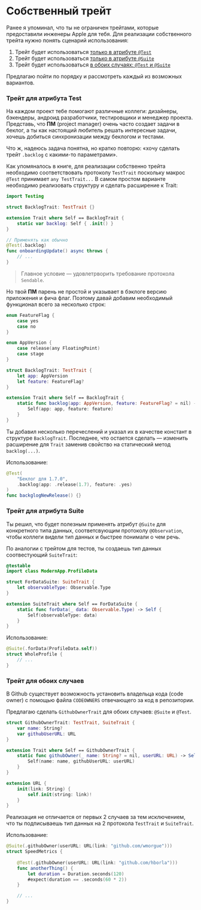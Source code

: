 # Собственный трейт

Ранее я упоминал, что ты не ограничен трейтами, которые предоставили инженеры Apple для тебя. Для реализации собственного трейта нужно понять сценарий использования:

1. Трейт будет использоваться [только в атрибуте `@Test`](#Трейт-для-атрибута-test)
2. Трейт будет использоваться [только в атрибуте `@Suite`](#Трейт-для-атрибута-suite)
3. Трейт будет использоваться [в обоих случаях: `@Test` и `@Suite`](#Трейт-для-обоих-случаев)

Предлагаю пойти по порядку и рассмотреть каждый из возможных вариантов.

### Трейт для атрибута Test

На каждом проект тебе помогают различные коллеги: дизайнеры, бэкендеры, андроид разработчики, тестировщики и менеджер проекта.
Представь, что **ПМ** (project manager) очень часто создает задачи в беклог, а ты как настоящий любитель решать интересные задачи, хочешь добиться синхронизации между беклогом и тестами.

Что ж, надеюсь задача понятна, но кратко повторю: «хочу сделать трейт `.backlog` с какими-то параметрами».

Как упомяналось в книге, для реализации собственно трейта необходимо соответствовать протоколу `TestTrait` поскольку макрос `@Test` принимает `any TestTrait...`
В самом простом варианте необходимо реализовать структуру и сделать расширение к Trait:

```swift
import Testing

struct BacklogTrait: TestTrait {}

extension Trait where Self == BacklogTrait {
	static var backlog: Self { .init() }
}

// Применять как обычно
@Test(.backlog)
func onboardingUpdate() async throws {
	// ...
}
```

> Главное условие — удовлетрворить требование протокола `Sendable`.

Но твой **ПМ** парень не простой и указывает в бэклоге версию приложения и фича флаг.
Поэтому давай добавим необходимый функционал всего за несколько строк:

```swift
enum FeatureFlag {
	case yes
	case no
}

enum AppVersion {
	case release(any FloatingPoint)
	case stage
}

struct BacklogTrait: TestTrait {
	let app: AppVersion
	let feature: FeatureFlag?
}

extension Trait where Self == BacklogTrait {
	static func backlog(app: AppVersion, feature: FeatureFlag? = nil) -> Self {
		Self(app: app, feature: feature)
	}
}
```

Ты добавил несколько перечеслений и указал их в качестве констант в структуре `BacklogTrait`. Последнее, что остается сделать — изменить расширение для `Trait`
заменив свойство на статический метод `backlog(...)`.

Использование:

```swift
@Test(
	"Беклог для 1.7.0",
	.backlog(app: .release(1.7), feature: .yes)
)
func backglogNewRelease() {}
```

### Трейт для атрибута Suite

Ты решил, что будет полезным применять атрибут `@Suite` для конкретного типа данных,
соответсвующим протоколу `@Observation`, чтобы коллеги видели тип данных и быстрее понимали о чем речь.

По аналогии с трейтом для тестов, ты создаешь тип данных соотвестующий `SuiteTrait`:

```swift
@testable
import class ModernApp.ProfileData

struct ForDataSuite: SuiteTrait {
	let observableType: Observable.Type
}

extension SuiteTrait where Self == ForDataSuite {
	static func forData(_ data: Observable.Type) -> Self {
		Self(observableType: data)
	}
}
```

Использование:

```swift
@Suite(.forData(ProfileData.self))
struct WholeProfile {
	// ...
}
```

### Трейт для обоих случаев

В Github существует возможность установить владельца кода (code owner) с помощью файла `CODEOWNERS` отвечающего за код в репозитории.

Предлагаю сделать `GithubOwnerTrait` для обоих случаев: `@Suite` и `@Test`.

```swift
struct GithubOwnerTrait: TestTrait, SuiteTrait {
	var name: String?
	var githubUserURL: URL
}

extension Trait where Self == GithubOwnerTrait {
	static func githubOwner(_ name: String? = nil, userURL: URL) -> Self {
		Self(name: name, githubUserURL: userURL)
	}
}

extension URL {
	init(link: String) {
		self.init(string: link)!
	}
}
```

Реализация не отличается от первых 2 случаев за тем исключением, что ты подписываешь тип данных на 2 протокола `TestTrait` и `SuiteTrait`.

Использование:

```swift
@Suite(.githubOwner(userURL: URL(link: "github.com/wmorgue")))
struct SpeedMetrics {
	
	@Test(.githubOwner(userURL: URL(link: "github.com/hborla")))
	func anotherThing() {
		let duration = Duration.seconds(120)
		#expect(duration == .seconds(60 * 2))
	}

	// ...
}
```
